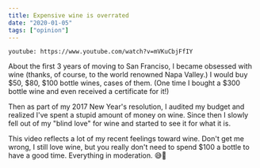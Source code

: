 ```yaml
---
title: Expensive wine is overrated
date: "2020-01-05"
tags: ["opinion"]
---
```


`youtube: https://www.youtube.com/watch?v=mVKuCbjFfIY`

About the first 3 years of moving to San Franciso, I became obsessed with wine (thanks, of course, to the world renowned Napa Valley.) I would buy \$50, \$80, \$100 bottle wines, cases of them. (One time I bought a \$300 bottle wine and even received a certificate for it!)

Then as part of my 2017 New Year's resolution, I audited my budget and realized I've spent a stupid amount of money on wine. Since then I slowly fell out of my "blind love" for wine and started to see it for what it is.

This video reflects a lot of my recent feelings toward wine. Don't get me wrong, I still love wine, but you really don't need to spend \$100 a bottle to have a good time. Everything in moderation. 😅🍷
